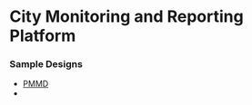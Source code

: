 # City Monitoring and Reporting Platform

### Sample Designs

- [PMMD](https://www.figma.com/design/eMTvqK2E5JKTzgWEcvPmNc/Monitoring-Dashboard-Design--Community-?node-id=0-1&p=f&t=ydF6uBLvYGTIDwlw-0)
- 
